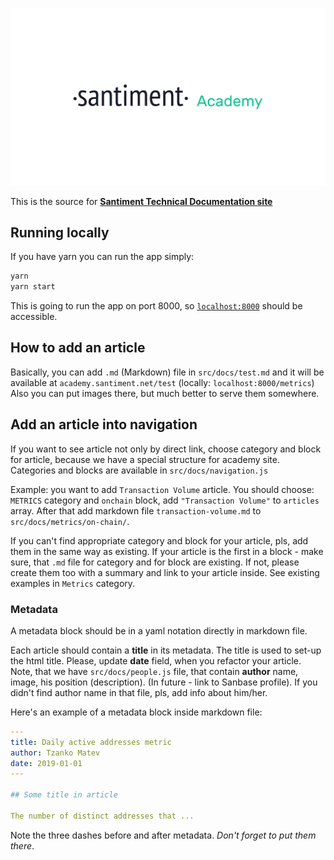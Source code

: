 ![](./src/images/academy.png)

This is the source for [**Santiment Technical Documentation site**](academy.santiment.net)

## Running locally

If you have yarn you can run the app simply:

```bash
yarn
yarn start
```

This is going to run the app on port 8000, so [`localhost:8000`](http://localhost:8000) should be accessible.

## How to add an article

Basically, you can add `.md` (Markdown) file in `src/docs/test.md` and it will be available at `academy.santiment.net/test` (locally: `localhost:8000/metrics`)
Also you can put images there, but much better to serve them somewhere.

## Add an article into navigation

If you want to see article not only by direct link, choose category and block for article, because we have a special structure for academy site.
Categories and blocks are available in `src/docs/navigation.js`

Example: you want to add `Transaction Volume` article.
You should choose: `METRICS` category and `onchain` block, add `"Transaction Volume"` to `articles` array. After that add markdown file `transaction-volume.md` to `src/docs/metrics/on-chain/`.

If you can't find appropriate category and block for your article, pls, add them in the same way as existing.
If your article is the first in a block - make sure, that `.md` file for category and for block are existing. If not, please create them too with a summary and link to your article inside. See existing examples in `Metrics` category.


### Metadata
A metadata block should be in a yaml notation directly in markdown file.

Each article should contain a **title** in its metadata. The title is used to set-up the html title.
Please, update **date** field, when you refactor your article.
Note, that we have `src/docs/people.js` file, that contain **author** name, image, his position (description). (In future - link to Sanbase profile).
If you didn't find author name in that file, pls, add info about him/her.

Here's an example of a metadata block inside markdown file:

```yaml
---
title: Daily active addresses metric
author: Tzanko Matev
date: 2019-01-01
---

## Some title in article

The number of distinct addresses that ...
```

Note the three dashes before and after metadata. *Don't forget to put them there*.

